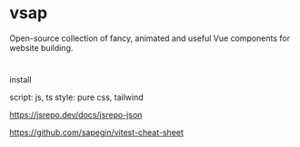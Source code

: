 # vsap

Open-source collection of fancy, animated and useful Vue components for website building.

#

install

script: js, ts
style: pure css, tailwind

https://jsrepo.dev/docs/jsrepo-json

https://github.com/sapegin/vitest-cheat-sheet

